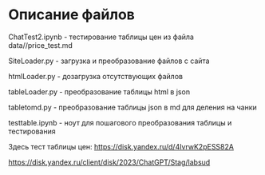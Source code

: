 # Описание файлов

ChatTest2.ipynb - тестирование таблицы цен из файла data//price_test.md

SiteLoader.py - загрузка и преобразование файлов с сайта

htmlLoader.py - дозагрузка отсутствующих файлов

tableLoader.py - преобразование таблицы html в json

tabletomd.py - преобразование таблицы json в md для деления на чанки

testtable.ipynb - ноут для пошагового преобразования таблицы и тестирования


Здесь тест таблицы цен:
https://disk.yandex.ru/d/4IvrwK2pESS82A

https://disk.yandex.ru/client/disk/2023/ChatGPT/Stag/labsud
